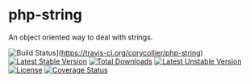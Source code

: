 # php-string
An object oriented way to deal with strings.

![Build Status](https://travis-ci.org/corycollier/php-string.svg?branch=master)](https://travis-ci.org/corycollier/php-string)
[![Latest Stable Version](https://poser.pugx.org/corycollier/php-string/v/stable)](https://packagist.org/packages/corycollier/php-string)
[![Total Downloads](https://poser.pugx.org/corycollier/php-string/downloads)](https://packagist.org/packages/corycollier/php-string)
[![Latest Unstable Version](https://poser.pugx.org/corycollier/php-string/v/unstable)](https://packagist.org/packages/corycollier/php-string)
[![License](https://poser.pugx.org/corycollier/php-string/license)](https://packagist.org/packages/corycollier/php-string)
[![Coverage Status](https://coveralls.io/repos/corycollier/php-string/badge.svg?branch=master&service=github)](https://coveralls.io/github/corycollier/php-string?branch=master)


